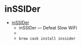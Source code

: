 # inSSIDer
- [inSSIDer](https://www.metageek.com/products/inssider/)
  -  inSSIDer — Defeat Slow WiFi
  - 
  - `brew cask install inssider`
